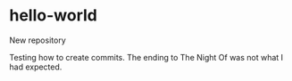 # hello-world
New repository

Testing how to create commits.
The ending to The Night Of was not what I had expected.
